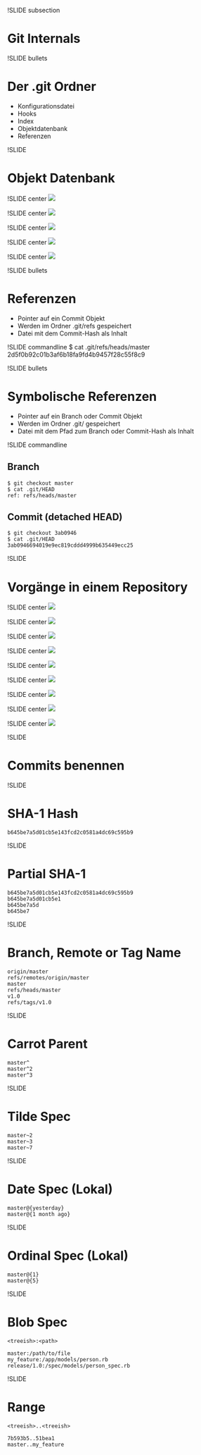 !SLIDE subsection
# Git Internals #

!SLIDE bullets
# Der .git Ordner #

* Konfigurationsdatei
* Hooks
* Index
* Objektdatenbank
* Referenzen

!SLIDE
# Objekt Datenbank #

!SLIDE center
![](objekt_datenbank.jpg)

!SLIDE center
![](blob.jpg)

!SLIDE center
![](tree.jpg)

!SLIDE center
![](commit.jpg)

!SLIDE center
![](tag.jpg)

!SLIDE bullets
# Referenzen #

* Pointer auf ein Commit Objekt
* Werden im Ordner .git/refs gespeichert
* Datei mit dem Commit-Hash als Inhalt

!SLIDE commandline
    $ cat .git/refs/heads/master
    2d5f0b92c01b3af6b18fa9fd4b9457f28c55f8c9

!SLIDE bullets
# Symbolische Referenzen #

* Pointer auf ein Branch oder Commit Objekt
* Werden im Ordner .git/ gespeichert
* Datei mit dem Pfad zum Branch oder Commit-Hash als Inhalt

!SLIDE commandline

## Branch ##
    $ git checkout master
    $ cat .git/HEAD
    ref: refs/heads/master

## Commit (detached HEAD) ##
    $ git checkout 3ab0946
    $ cat .git/HEAD
    3ab0946694019e9ec819cddd4999b635449ecc25

!SLIDE
# Vorgänge in einem Repository #

!SLIDE center
![](flow_01.jpg)

!SLIDE center
![](flow_02.jpg)

!SLIDE center
![](flow_03.jpg)

!SLIDE center
![](flow_04.jpg)

!SLIDE center
![](flow_05.jpg)

!SLIDE center
![](flow_06.jpg)

!SLIDE center
![](flow_07.jpg)

!SLIDE center
![](flow_08.jpg)

!SLIDE center
![](flow_09.jpg)

!SLIDE
# Commits benennen #

!SLIDE
# SHA-1 Hash #

    b645be7a5d01cb5e143fcd2c0581a4dc69c595b9

!SLIDE
# Partial SHA-1 #

    b645be7a5d01cb5e143fcd2c0581a4dc69c595b9
    b645be7a5d01cb5e1
    b645be7a5d
    b645be7

!SLIDE
# Branch, Remote or Tag Name #

    origin/master
    refs/remotes/origin/master
    master
    refs/heads/master
    v1.0
    refs/tags/v1.0

!SLIDE
# Carrot Parent #

    master^
    master^2
    master^3

!SLIDE
# Tilde Spec #

    master~2
    master~3
    master~7

!SLIDE
# Date Spec (Lokal) #

    master@{yesterday}
    master@{1 month ago}

!SLIDE
# Ordinal Spec (Lokal) #

    master@{1}
    master@{5}

!SLIDE
# Blob Spec #

    <treeish>:<path>

    master:/path/to/file
    my_feature:/app/models/person.rb
    release/1.0:/spec/models/person_spec.rb

!SLIDE
# Range #

    <treeish>..<treeish>

    7b593b5..51bea1
    master..my_feature
